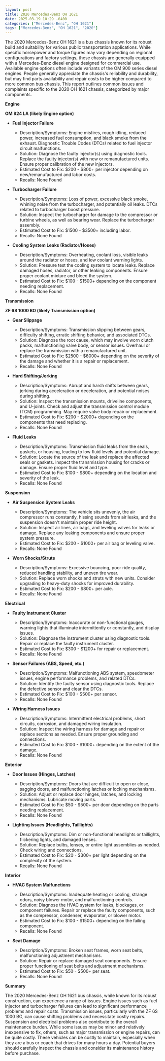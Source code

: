 ```yaml
---
layout: post
title: 2020 Mercedes-Benz OH 1621
date: 2025-03-19 10:29 -0400
categories: ["Mercedes-Benz", "OH 1621"]
tags: ["Mercedes-Benz", "OH 1621", "2020"]
---
```

The 2020 Mercedes-Benz OH 1621 is a bus chassis known for its robust build and suitability for various public transportation applications. While specific horsepower and torque figures may vary depending on regional configurations and factory settings, these chassis are generally equipped with a Mercedes-Benz diesel engine designed for commercial use. Available engine options often include variants of the OM 900 series diesel engines. People generally appreciate the chassis's reliability and durability, but may find parts availability and repair costs to be higher compared to more common bus chassis. This report outlines common issues and complaints specific to the 2020 OH 1621 chassis, categorized by major components.

**Engine**

**OM 924 LA (likely Engine option)**

*   **Fuel Injector Failure**
    *   Description/Symptoms: Engine misfires, rough idling, reduced power, increased fuel consumption, and black smoke from the exhaust. Diagnostic Trouble Codes (DTCs) related to fuel injector circuit malfunctions.
    *   Solution: Diagnose the faulty injector(s) using diagnostic tools. Replace the faulty injector(s) with new or remanufactured units. Ensure proper calibration of the new injectors.
    *   Estimated Cost to Fix: $200 - $800+ per injector depending on new/remanufactured and labor costs.
    *   Recalls: None Found

*   **Turbocharger Failure**
    *   Description/Symptoms: Loss of power, excessive black smoke, whining noise from the turbocharger, and potentially oil leaks. DTCs related to turbocharger boost pressure.
    *   Solution: Inspect the turbocharger for damage to the compressor or turbine wheels, as well as bearing wear. Replace the turbocharger assembly.
    *   Estimated Cost to Fix: $1500 - $3500+ including labor.
    *   Recalls: None Found

*   **Cooling System Leaks (Radiator/Hoses)**
    *   Description/Symptoms: Overheating, coolant loss, visible leaks around the radiator or hoses, and low coolant warning lights.
    *   Solution: Pressure test the cooling system to locate leaks. Replace damaged hoses, radiator, or other leaking components. Ensure proper coolant mixture and bleed the system.
    *   Estimated Cost to Fix: $100 - $1500+ depending on the component needing replacement.
    *   Recalls: None Found

**Transmission**

**ZF 6S 1000 BO (likely Transmission option)**

*   **Gear Slippage**
    *   Description/Symptoms: Transmission slipping between gears, difficulty shifting, erratic shifting behavior, and associated DTCs.
    *   Solution: Diagnose the root cause, which may involve worn clutch packs, malfunctioning valve body, or sensor issues. Overhaul or replace the transmission with a remanufactured unit.
    *   Estimated Cost to Fix: $2500 - $6000+ depending on the severity of the damage and whether it is a repair or replacement.
    *   Recalls: None Found

*   **Hard Shifting/Jerking**
    *   Description/Symptoms: Abrupt and harsh shifts between gears, jerking during acceleration or deceleration, and potential noises during shifting.
    *   Solution: Inspect the transmission mounts, driveline components, and U-joints. Check and adjust the transmission control module (TCM) programming. May require valve body repair or replacement.
    *   Estimated Cost to Fix: $200 - $2000+ depending on the components that need replacing.
    *   Recalls: None Found

*   **Fluid Leaks**
    *   Description/Symptoms: Transmission fluid leaks from the seals, gaskets, or housing, leading to low fluid levels and potential damage.
    *   Solution: Locate the source of the leak and replace the affected seals or gaskets. Inspect the transmission housing for cracks or damage. Ensure proper fluid level and type.
    *   Estimated Cost to Fix: $100 - $800+ depending on the location and severity of the leak.
    *   Recalls: None Found

**Suspension**

*   **Air Suspension System Leaks**
    *   Description/Symptoms: The vehicle sits unevenly, the air compressor runs constantly, hissing sounds from air leaks, and the suspension doesn't maintain proper ride height.
    *   Solution: Inspect air lines, air bags, and leveling valves for leaks or damage. Replace any leaking components and ensure proper system pressure.
    *   Estimated Cost to Fix: $200 - $1000+ per air bag or leveling valve.
    *   Recalls: None Found

*   **Worn Shocks/Struts**
    *   Description/Symptoms: Excessive bouncing, poor ride quality, reduced handling stability, and uneven tire wear.
    *   Solution: Replace worn shocks and struts with new units. Consider upgrading to heavy-duty shocks for improved durability.
    *   Estimated Cost to Fix: $200 - $800+ per axle.
    *   Recalls: None Found

**Electrical**

*   **Faulty Instrument Cluster**
    *   Description/Symptoms: Inaccurate or non-functional gauges, warning lights that illuminate intermittently or constantly, and display issues.
    *   Solution: Diagnose the instrument cluster using diagnostic tools. Repair or replace the faulty instrument cluster.
    *   Estimated Cost to Fix: $300 - $1200+ for repair or replacement.
    *   Recalls: None Found

*   **Sensor Failures (ABS, Speed, etc.)**
    *   Description/Symptoms: Malfunctioning ABS system, speedometer issues, engine performance problems, and related DTCs.
    *   Solution: Identify the faulty sensor using diagnostic tools. Replace the defective sensor and clear the DTCs.
    *   Estimated Cost to Fix: $100 - $500+ per sensor.
    *   Recalls: None Found

*   **Wiring Harness Issues**
    *   Description/Symptoms: Intermittent electrical problems, short circuits, corrosion, and damaged wiring insulation.
    *   Solution: Inspect the wiring harness for damage and repair or replace sections as needed. Ensure proper grounding and connections.
    *   Estimated Cost to Fix: $100 - $1000+ depending on the extent of the damage.
    *   Recalls: None Found

**Exterior**

*   **Door Issues (Hinges, Latches)**
    *   Description/Symptoms: Doors that are difficult to open or close, sagging doors, and malfunctioning latches or locking mechanisms.
    *   Solution: Adjust or replace door hinges, latches, and locking mechanisms. Lubricate moving parts.
    *   Estimated Cost to Fix: $50 - $500+ per door depending on the parts needing replacement.
    *   Recalls: None Found

*   **Lighting Issues (Headlights, Taillights)**
    *   Description/Symptoms: Dim or non-functional headlights or taillights, flickering lights, and damaged lenses.
    *   Solution: Replace bulbs, lenses, or entire light assemblies as needed. Check wiring and connections.
    *   Estimated Cost to Fix: $20 - $300+ per light depending on the complexity of the system.
    *   Recalls: None Found

**Interior**

*   **HVAC System Malfunctions**
    *   Description/Symptoms: Inadequate heating or cooling, strange odors, noisy blower motor, and malfunctioning controls.
    *   Solution: Diagnose the HVAC system for leaks, blockages, or component failures. Repair or replace the faulty components, such as the compressor, condenser, evaporator, or blower motor.
    *   Estimated Cost to Fix: $100 - $1500+ depending on the failing component.
    *   Recalls: None Found

*   **Seat Damage**
    *   Description/Symptoms: Broken seat frames, worn seat belts, malfunctioning adjustment mechanisms.
    *   Solution: Repair or replace damaged seat components. Ensure proper functioning of seat belts and adjustment mechanisms.
    *   Estimated Cost to Fix: $50 - $500+ per seat.
    *   Recalls: None Found

**Summary**

The 2020 Mercedes-Benz OH 1621 bus chassis, while known for its robust construction, can experience a range of issues. Engine issues such as fuel injector and turbocharger failures can lead to significant performance problems and repair costs. Transmission issues, particularly with the ZF 6S 1000 BO, can cause shifting problems and necessitate costly repairs. Suspension and electrical problems also contribute to the overall maintenance burden. While some issues may be minor and relatively inexpensive to fix, others, such as major transmission or engine repairs, can be quite costly. These vehicles can be costly to maintain, especially when they are a bus or coach that drives for many hours a day. Potential buyers should carefully inspect the chassis and consider its maintenance history before purchase.

